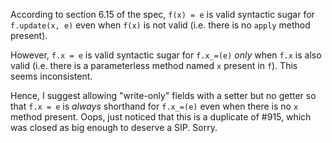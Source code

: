 According to section 6.15 of the spec, `f(x) = e` is valid syntactic sugar for `f.update(x, e)` even when `f(x)` is not valid (i.e. there is no `apply` method present).

However, `f.x = e` is valid syntactic sugar for `f.x_=(e)` *only* when `f.x` is also valid (i.e. there is a parameterless method named `x` present in `f`). This seems inconsistent.

Hence, I suggest allowing "write-only" fields with a setter but no getter so that `f.x = e` is *always* shorthand for `f.x_=(e)` even when there is no `x` method present.
Oops, just noticed that this is a duplicate of #915, which was closed as big enough to deserve a SIP. Sorry.
